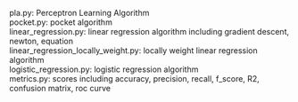 pla.py: Perceptron Learning Algorithm<br>
pocket.py: pocket algorithm<br>
linear_regression.py: linear regression algorithm including gradient descent, newton, equation<br>
linear_regression_locally_weight.py: locally weight linear regression algorithm<br>
logistic_regression.py: logistic regression algorithm<br>
metrics.py: scores including accuracy, precision, recall, f_score, R2, confusion matrix, roc curve
